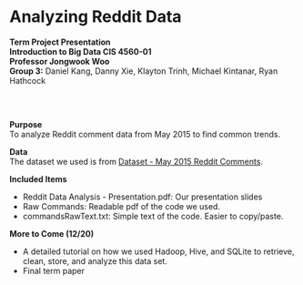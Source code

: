 # Analyzing Reddit Data
**Term Project Presentation**  
**Introduction to Big Data CIS 4560-01**  
**Professor Jongwook Woo**  
**Group 3:** Daniel Kang, Danny Xie, Klayton Trinh, Michael Kintanar, Ryan Hathcock 
##

&nbsp;  

**Purpose**  
To analyze Reddit comment data from May 2015 to find common trends.
&nbsp;  

**Data**   
The dataset we used is from [Dataset - May 2015 Reddit Comments](https://www.kaggle.com/reddit/reddit-comments-may-2015).
&nbsp;

**Included Items**
- Reddit Data Analysis - Presentation.pdf: Our presentation slides
- Raw Commands: Readable pdf of the code we used.
- commandsRawText.txt: Simple text of the code. Easier to copy/paste.
&nbsp;

**More to Come (12/20)**
- A detailed tutorial on how we used Hadoop, Hive, and SQLite to retrieve, clean, store, and analyze this data set.
- Final term paper
&nbsp;
